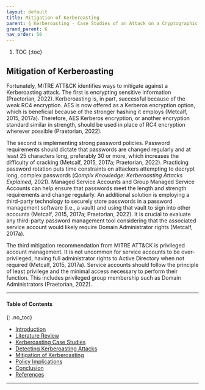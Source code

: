 ```yaml
---
layout: default
title: Mitigation of Kerberoasting 
parent: § Kerberoasting - Case Studies of an Attack on a Cryptographic Authentication Technology  
grand_parent: K
nav_order: 50 
---
```

<style>
.dont-break-out {
  /* These are technically the same, but use both */
  overflow-wrap: break-word;
  word-wrap: break-word;

     -ms-word-break: break-all;
  /* This is the dangerous one in WebKit, as it breaks things wherever */
  word-break: break-all;
  /* Instead use this non-standard one: */
  word-break: break-word;
}

.youtube-container {
    position: relative;
    width: 100%;
    height: 0;
    padding-bottom: 56.25%;
}
.youtube-video {
    position: absolute;
    top: 0;
    left: 0;
    width: 100%;
    height: 100%;
}

</style>

<div class="dont-break-out" markdown="1">

1. TOC
{:toc}

## Mitigation of Kerberoasting
Fortunately, MITRE ATT&CK identifies ways to mitigate against a Kerberoasting attack. The first is encrypting sensitive information (Praetorian, 2022). Kerberoasting is, in part, successful because of the weak RC4 encryption. AES is now offered as a Kerberos encryption option, which is beneficial because of the stronger hashing it employs (Metcalf, 2015, 2017a). Therefore, AES Kerberos encryption, or another encryption standard similar in strength, should be used in place of RC4 encryption wherever possible (Praetorian, 2022).

The second is implementing strong password policies. Password requirements should dictate that passwords are changed regularly and at least 25 characters long, preferably 30 or more, which increases the difficulty of cracking (Metcalf, 2015, 2017a; Praetorian, 2022). Practicing password rotation puts time constraints on attackers attempting to decrypt long, complex passwords (*Qomplx Knowledge: Kerberoasting Attacks Explained,* 2021). Managed Service Accounts and Group Managed Service Accounts can help ensure that passwords meet the length and strength requirements and change regularly. An additional solution is employing a third-party technology to securely store passwords in a password management software (i.e., a vault) and using that vault to sign into other accounts (Metcalf, 2015, 2017a; Praetorian, 2022). It is crucial to evaluate any third-party password management tool considering that the associated service account would likely require Domain Administrator rights (Metcalf, 2017a).

The third mitigation recommendation from MITRE ATT&CK is privileged account management. It is not uncommon for service accounts to be over-privileged, having full administrator rights to Active Directory when not required (Metcalf, 2015, 2017a). Service accounts should follow the principle of least privilege and the minimal access necessary to perform their function. This includes privileged group membership such as Domain Administrators (Praetorian, 2022).

***

#### Table of Contents
{: .no_toc}

<ul><li> <a href="/docs/K/Kerberoasting-Case-Studies-of-an-Attack-on-a-Cryptographic-Authentication-Technology-1/">Introduction</a></li><li> <a href="/docs/K/Kerberoasting-Case-Studies-of-an-Attack-on-a-Cryptographic-Authentication-Technology-2/">Literature Review</a></li><li> <a href="/docs/K/Kerberoasting-Case-Studies-of-an-Attack-on-a-Cryptographic-Authentication-Technology-3/">Kerberoasting Case Studies</a></li><li> <a href="/docs/K/Kerberoasting-Case-Studies-of-an-Attack-on-a-Cryptographic-Authentication-Technology-4/">Detecting Kerberoasting Attacks</a></li><li> <a href="/docs/K/Kerberoasting-Case-Studies-of-an-Attack-on-a-Cryptographic-Authentication-Technology-5/">Mitigation of Kerberoasting</a></li><li> <a href="/docs/K/Kerberoasting-Case-Studies-of-an-Attack-on-a-Cryptographic-Authentication-Technology-6/">Policy Implications</a></li><li> <a href="/docs/K/Kerberoasting-Case-Studies-of-an-Attack-on-a-Cryptographic-Authentication-Technology-7/">Conclusion</a></li><li> <a href="/docs/K/Kerberoasting-Case-Studies-of-an-Attack-on-a-Cryptographic-Authentication-Technology-8/">References</a></li></ul>

***

</div>
